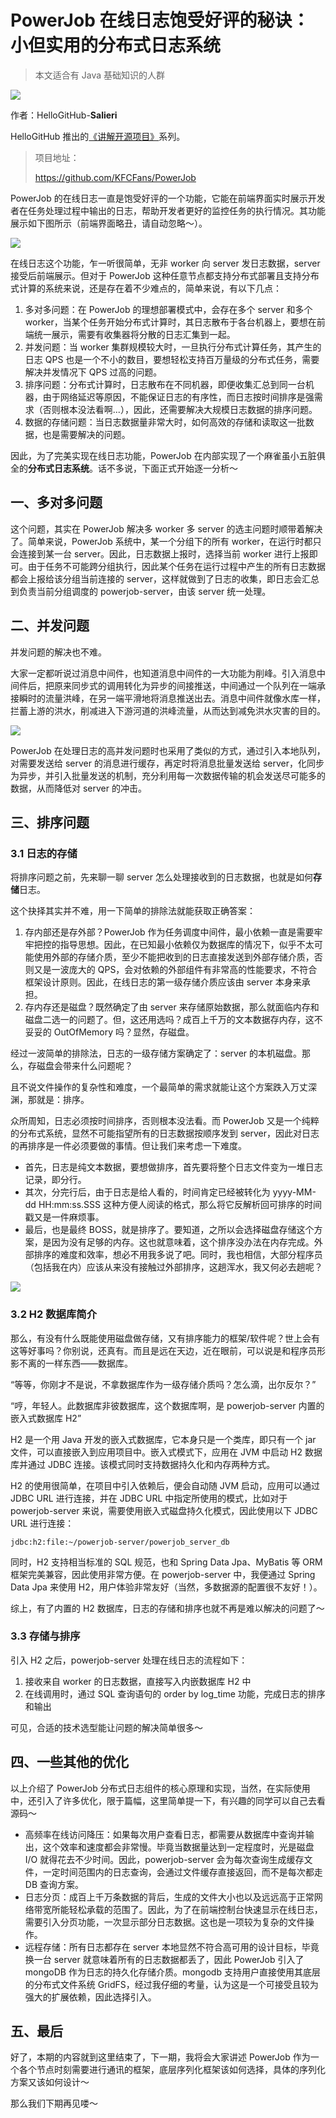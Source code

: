 # PowerJob 在线日志饱受好评的秘诀：小但实用的分布式日志系统

> 本文适合有 Java 基础知识的人群

![](../cover.png)

作者：HelloGitHub-**Salieri**

HelloGitHub 推出的[《讲解开源项目》](https://github.com/HelloGitHub-Team/Article)系列。

> 项目地址：
>
> https://github.com/KFCFans/PowerJob

PowerJob 的在线日志一直是饱受好评的一个功能，它能在前端界面实时展示开发者在任务处理过程中输出的日志，帮助开发者更好的监控任务的执行情况。其功能展示如下图所示（前端界面略丑，请自动忽略～）。

![](1.png)

在线日志这个功能，乍一听很简单，无非 worker 向 server 发日志数据，server 接受后前端展示。但对于 PowerJob 这种任意节点都支持分布式部署且支持分布式计算的系统来说，还是存在着不少难点的，简单来说，有以下几点：

1. 多对多问题：在 PowerJob 的理想部署模式中，会存在多个 server 和多个 worker，当某个任务开始分布式计算时，其日志散布于各台机器上，要想在前端统一展示，需要有收集器将分散的日志汇集到一起。
2. 并发问题：当 worker 集群规模较大时，一旦执行分布式计算任务，其产生的日志 QPS 也是一个不小的数目，要想轻松支持百万量级的分布式任务，需要解决并发情况下 QPS 过高的问题。
3. 排序问题：分布式计算时，日志散布在不同机器，即便收集汇总到同一台机器，由于网络延迟等原因，不能保证日志的有序性，而日志按时间排序是强需求（否则根本没法看啊...），因此，还需要解决大规模日志数据的排序问题。
4. 数据的存储问题：当日志数据量非常大时，如何高效的存储和读取这一批数据，也是需要解决的问题。

因此，为了完美实现在线日志功能，PowerJob 在内部实现了一个麻雀虽小五脏俱全的**分布式日志系统**。话不多说，下面正式开始逐一分析～

## 一、多对多问题

这个问题，其实在 PowerJob 解决多 worker 多 server 的选主问题时顺带着解决了。简单来说，PowerJob 系统中，某一个分组下的所有 worker，在运行时都只会连接到某一台 server。因此，日志数据上报时，选择当前 worker 进行上报即可。由于任务不可能跨分组执行，因此某个任务在运行过程中产生的所有日志数据都会上报给该分组当前连接的 server，这样就做到了日志的收集，即日志会汇总到负责当前分组调度的 powerjob-server，由该 server 统一处理。

## 二、并发问题

并发问题的解决也不难。

大家一定都听说过消息中间件，也知道消息中间件的一大功能为削峰。引入消息中间件后，把原来同步式的调用转化为异步的间接推送，中间通过一个队列在一端承接瞬时的流量洪峰，在另一端平滑地将消息推送出去。消息中间件就像水库一样，拦蓄上游的洪水，削减进入下游河道的洪峰流量，从而达到减免洪水灾害的目的。

![](2.png)

PowerJob 在处理日志的高并发问题时也采用了类似的方式，通过引入本地队列，对需要发送给 server 的消息进行缓存，再定时将消息批量发送给 server，化同步为异步，并引入批量发送的机制，充分利用每一次数据传输的机会发送尽可能多的数据，从而降低对 server 的冲击。

## 三、排序问题

### 3.1 日志的存储

将排序问题之前，先来聊一聊 server 怎么处理接收到的日志数据，也就是如何**存储**日志。

这个抉择其实并不难，用一下简单的排除法就能获取正确答案：

1. 存内部还是存外部？PowerJob 作为任务调度中间件，最小依赖一直是需要牢牢把控的指导思想。因此，在已知最小依赖仅为数据库的情况下，似乎不太可能使用外部的存储介质，至少不能把收到的日志直接发送到外部存储介质，否则又是一波庞大的 QPS，会对依赖的外部组件有非常高的性能要求，不符合框架设计原则。因此，在线日志的第一级存储介质应该由 server 本身来承担。
2. 存内存还是磁盘？既然确定了由 server 来存储原始数据，那么就面临内存和磁盘二选一的问题了。但，这还用选吗？成百上千万的文本数据存内存，这不妥妥的 OutOfMemory 吗？显然，存磁盘。

经过一波简单的排除法，日志的一级存储方案确定了：server 的本机磁盘。那么，存磁盘会带来什么问题呢？

且不说文件操作的复杂性和难度，一个最简单的需求就能让这个方案跌入万丈深渊，那就是：排序。

众所周知，日志必须按时间排序，否则根本没法看。而 PowerJob 又是一个纯粹的分布式系统，显然不可能指望所有的日志数据按顺序发到 server，因此对日志的再排序是一件必须要做的事情。但让我们来考虑一下难度。

- 首先，日志是纯文本数据，要想做排序，首先要将整个日志文件变为一堆日志记录，即分行。
- 其次，分完行后，由于日志是给人看的，时间肯定已经被转化为 yyyy-MM-dd HH:mm:ss.SSS 这种方便人阅读的格式，那么将它反解析回可排序的时间戳又是一件麻烦事。
- 最后，也是最终 BOSS，就是排序了。要知道，之所以会选择磁盘存储这个方案，是因为没有足够的内存。这也就意味着，这个排序没办法在内存完成。外部排序的难度和效率，想必不用我多说了吧。同时，我也相信，大部分程序员（包括我在内）应该从来没有接触过外部排序，这趟浑水，我又何必去趟呢？

![](3.png)

### 3.2 H2 数据库简介

那么，有没有什么既能使用磁盘做存储，又有排序能力的框架/软件呢？世上会有这等好事吗？你别说，还真有。而且是远在天边，近在眼前，可以说是和程序员形影不离的一样东西——数据库。

“等等，你刚才不是说，不拿数据库作为一级存储介质吗？怎么滴，出尔反尔？”

“哼，年轻人。此数据库非彼数据库，这个数据库啊，是 powerjob-server 内置的嵌入式数据库 H2”

H2 是一个用 Java 开发的嵌入式数据库，它本身只是一个类库，即只有一个 jar 文件，可以直接嵌入到应用项目中。嵌入式模式下，应用在 JVM 中启动 H2 数据库并通过 JDBC 连接。该模式同时支持数据持久化和内存两种方式。

H2 的使用很简单，在项目中引入依赖后，便会自动随 JVM 启动，应用可以通过 JDBC URL 进行连接，并在 JDBC URL 中指定所使用的模式，比如对于 powerjob-server 来说，需要使用嵌入式磁盘持久化模式，因此使用以下 JDBC URL 进行连接：

```
jdbc:h2:file:~/powerjob-server/powerjob_server_db
```

同时，H2 支持相当标准的 SQL 规范，也和 Spring Data Jpa、MyBatis 等 ORM 框架完美兼容，因此使用非常方便。在 powerjob-server 中，我便通过 Spring Data Jpa 来使用 H2，用户体验非常友好（当然，多数据源的配置很不友好！）。

综上，有了内置的 H2 数据库，日志的存储和排序也就不再是难以解决的问题了～

### 3.3 存储与排序

引入 H2 之后，powerjob-server 处理在线日志的流程如下：

1. 接收来自 worker 的日志数据，直接写入内嵌数据库 H2 中
2. 在线调用时，通过 SQL 查询语句的 order by log_time 功能，完成日志的排序和输出

可见，合适的技术选型能让问题的解决简单很多～

## 四、一些其他的优化

以上介绍了 PowerJob 分布式日志组件的核心原理和实现，当然，在实际使用中，还引入了许多优化，限于篇幅，这里简单提一下，有兴趣的同学可以自己去看源码～

- 高频率在线访问降压：如果每次用户查看日志，都需要从数据库中查询并输出，这个效率和速度都会非常慢。毕竟当数据量达到一定程度时，光是磁盘 I/O 就得花去不少时间。因此，powerjob-server 会为每次查询生成缓存文件，一定时间范围内的日志查询，会通过文件缓存直接返回，而不是每次都走 DB 查询方案。
- 日志分页：成百上千万条数据的背后，生成的文件大小也以及远远高于正常网络带宽所能轻松承载的范围了。因此，为了在前端控制台快速显示在线日志，需要引入分页功能，一次显示部分日志数据。这也是一项较为复杂的文件操作。
- 远程存储：所有日志都存在 server 本地显然不符合高可用的设计目标，毕竟换一台 server 就意味着所有的日志数据都丢了，因此 PowerJob 引入了 mongoDB 作为日志的持久化存储介质。mongodb 支持用户直接使用其底层的分布式文件系统 GridFS，经过我仔细的考量，认为这是一个可接受且较为强大的扩展依赖，因此选择引入。

## 五、最后
好了，本期的内容就到这里结束了，下一期，我将会大家讲述 PowerJob 作为一个各个节点时刻需要进行通讯的框架，底层序列化框架该如何选择，具体的序列化方案又该如何设计～

那么我们下期再见喽～